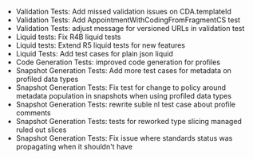 * Validation Tests: Add missed validation issues on CDA.templateId
* Validation Tests: Add AppointmentWithCodingFromFragmentCS test
* Validation Tests: adjust message for versioned URLs in validation test
* Liquid tests: Fix R4B liquid tests
* Liquid tests: Extend R5 liquid tests for new features
* Liquid Tests: Add test cases for plain json liquid
* Code Generation Tests: improved code generation for profiles
* Snapshot Generation Tests: Add more test cases for metadata on profiled data types
* Snapshot Generation Tests: Fix test for change to policy around metadata population in snapshots when using profiled data types
* Snapshot Generation Tests: rewrite suble nl test case about profile comments
* Snapshot Generation Tests: tests for reworked type slicing managed ruled out slices
* Snapshot Generation Tests: Fix issue where standards status was propagating when it shouldn't have
